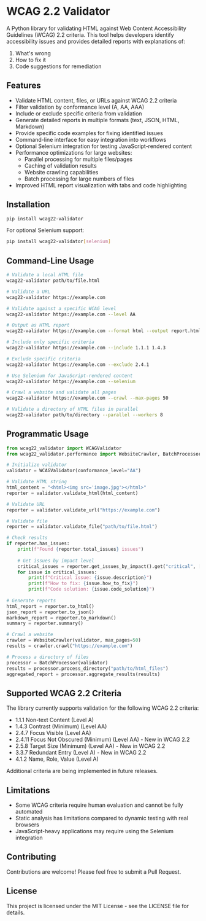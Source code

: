 # WCAG 2.2 Validator

A Python library for validating HTML against Web Content Accessibility Guidelines (WCAG) 2.2 criteria. This tool helps developers identify accessibility issues and provides detailed reports with explanations of:

1. What's wrong
2. How to fix it
3. Code suggestions for remediation

## Features

- Validate HTML content, files, or URLs against WCAG 2.2 criteria
- Filter validation by conformance level (A, AA, AAA)
- Include or exclude specific criteria from validation
- Generate detailed reports in multiple formats (text, JSON, HTML, Markdown)
- Provide specific code examples for fixing identified issues
- Command-line interface for easy integration into workflows
- Optional Selenium integration for testing JavaScript-rendered content
- Performance optimizations for large websites:
    - Parallel processing for multiple files/pages
    - Caching of validation results
    - Website crawling capabilities
    - Batch processing for large numbers of files
- Improved HTML report visualization with tabs and code highlighting

## Installation

```bash
pip install wcag22-validator
```

For optional Selenium support:

```bash
pip install wcag22-validator[selenium]
```

## Command-Line Usage

```bash
# Validate a local HTML file
wcag22-validator path/to/file.html

# Validate a URL
wcag22-validator https://example.com

# Validate against a specific WCAG level
wcag22-validator https://example.com --level AA

# Output as HTML report
wcag22-validator https://example.com --format html --output report.html

# Include only specific criteria
wcag22-validator https://example.com --include 1.1.1 1.4.3

# Exclude specific criteria
wcag22-validator https://example.com --exclude 2.4.1

# Use Selenium for JavaScript-rendered content
wcag22-validator https://example.com --selenium

# Crawl a website and validate all pages
wcag22-validator https://example.com --crawl --max-pages 50

# Validate a directory of HTML files in parallel
wcag22-validator path/to/directory --parallel --workers 8
```

## Programmatic Usage

```python
from wcag22_validator import WCAGValidator
from wcag22_validator.performance import WebsiteCrawler, BatchProcessor

# Initialize validator
validator = WCAGValidator(conformance_level="AA")

# Validate HTML string
html_content = "<html><img src='image.jpg'></html>"
reporter = validator.validate_html(html_content)

# Validate URL
reporter = validator.validate_url("https://example.com")

# Validate file
reporter = validator.validate_file("path/to/file.html")

# Check results
if reporter.has_issues:
    print(f"Found {reporter.total_issues} issues")
    
    # Get issues by impact level
    critical_issues = reporter.get_issues_by_impact().get("critical", [])
    for issue in critical_issues:
        print(f"Critical issue: {issue.description}")
        print(f"How to fix: {issue.how_to_fix}")
        print(f"Code solution: {issue.code_solution}")
        
# Generate reports
html_report = reporter.to_html()
json_report = reporter.to_json()
markdown_report = reporter.to_markdown()
summary = reporter.summary()

# Crawl a website
crawler = WebsiteCrawler(validator, max_pages=50)
results = crawler.crawl("https://example.com")

# Process a directory of files
processor = BatchProcessor(validator)
results = processor.process_directory("path/to/html_files")
aggregated_report = processor.aggregate_results(results)
```

## Supported WCAG 2.2 Criteria

The library currently supports validation for the following WCAG 2.2 criteria:

- 1.1.1 Non-text Content (Level A)
- 1.4.3 Contrast (Minimum) (Level AA)
- 2.4.7 Focus Visible (Level AA)
- 2.4.11 Focus Not Obscured (Minimum) (Level AA) - New in WCAG 2.2
- 2.5.8 Target Size (Minimum) (Level AA) - New in WCAG 2.2
- 3.3.7 Redundant Entry (Level A) - New in WCAG 2.2
- 4.1.2 Name, Role, Value (Level A)

Additional criteria are being implemented in future releases.

## Limitations

- Some WCAG criteria require human evaluation and cannot be fully automated
- Static analysis has limitations compared to dynamic testing with real browsers
- JavaScript-heavy applications may require using the Selenium integration

## Contributing

Contributions are welcome! Please feel free to submit a Pull Request.

## License

This project is licensed under the MIT License - see the LICENSE file for details.